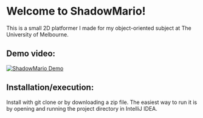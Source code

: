 # Welcome to ShadowMario!

This is a small 2D platformer I made for my object-oriented subject at The University of Melbourne.

## Demo video:
[![ShadowMario Demo](https://img.youtube.com/vi/c4FvWSdCDLQ/0.jpg)](https://youtu.be/c4FvWSdCDLQ "ShadowMario")
## 

## Installation/execution:
Install with git clone or by downloading a zip file.
The easiest way to run it is by opening and running the project directory in IntelliJ IDEA.
